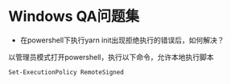 # Windows QA问题集

- 在powershell下执行yarn init出现拒绝执行的错误后，如何解决？

以管理员模式打开powershell，执行以下命令，允许本地执行脚本

```
Set-ExecutionPolicy RemoteSigned
```
